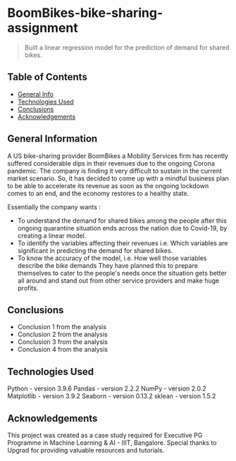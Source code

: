 # BoomBikes-bike-sharing-assignment
> Built a linear regression model for the prediction of demand for shared bikes.


## Table of Contents
* [General Info](#general-information)
* [Technologies Used](#technologies-used)
* [Conclusions](#conclusions)
* [Acknowledgements](#acknowledgements)

<!-- You can include any other section that is pertinent to your problem -->

## General Information
A US bike-sharing provider BoomBikes a Mobility Services firm has recently suffered considerable dips in their revenues due to the ongoing Corona pandemic. The company is finding it very difficult to sustain in the current market scenario. So, it has decided to come up with a mindful business plan to be able to accelerate its revenue as soon as the ongoing lockdown comes to an end, and the economy restores to a healthy state.

Essentially the company wants :

  - To understand the demand for shared bikes among the people after this ongoing quarantine situation ends across the nation due to Covid-19, by creating a linear model.
  - To identify the variables affecting their revenues i.e. Which variables are significant in predicting the demand for shared bikes.
  - To know the accuracy of the model, i.e. How well those variables describe the bike demands
They have planned this to prepare themselves to cater to the people's needs once the situation gets better all around and stand out from other service providers and make huge profits.

<!-- You don't have to answer all the questions - just the ones relevant to your project. -->

## Conclusions
- Conclusion 1 from the analysis
- Conclusion 2 from the analysis
- Conclusion 3 from the analysis
- Conclusion 4 from the analysis

<!-- You don't have to answer all the questions - just the ones relevant to your project. -->


## Technologies Used
Python - version 3.9.6
Pandas - version 2.2.2
NumPy - version 2.0.2
Matplotlib - version 3.9.2
Seaborn - version 0.13.2
sklean - version 1.5.2


<!-- As the libraries versions keep on changing, it is recommended to mention the version of library used in this project -->

## Acknowledgements
This project was created as a case study required for Executive PG Programme in Machine Learning & AI - IIIT, Bangalore. Special thanks to Upgrad for providing valuable resources and tutorials.


<!-- Optional -->
<!-- ## License -->
<!-- This project is open source and available under the [... License](). -->

<!-- You don't have to include all sections - just the one's relevant to your project -->
